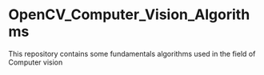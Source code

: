# OpenCV_Computer_Vision_Algorithms
This repository contains some fundamentals algorithms used in the field of Computer vision
